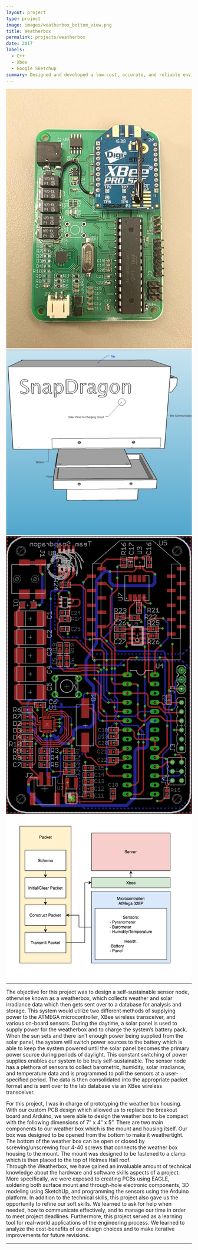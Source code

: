 ```yaml
---
layout: project
type: project
image: images/weatherbox_bottom_view.png
title: Weatherbox
permalink: projects/weatherbox
date: 2017
labels:
  - C++
  - Xbee
  - Google Sketchup
summary: Designed and developed a low-cost, accurate, and reliable environmental sensor module.
---
```

<div class="ui small rounded images">
  <img class="ui image" src="../images/scel_xbee.jpg">
  <img class="ui image" src="../images/weatherbox_width_view.png">
  <img class="ui image" src="../images/team_snapdragon_board.png">
   <img class="ui image" src="../images/software_diagram.png">
</div>

<hr>


The objective for this project was to design a self-sustainable sensor node, otherwise known as a weatherbox, which collects weather and solar irradiance data which then gets sent over to a database for analysis and storage. This system would utilize two different methods of supplying power to the ATMEGA microcontroller, XBee wireless transceiver, and various on-board sensors. During the daytime, a solar panel is used to supply power for the weatherbox and to charge the system’s battery pack. When the sun sets and there isn’t enough power being supplied from the solar panel, the system will switch power sources to the battery which is able to keep the system powered until the solar panel becomes the primary power source during periods of daylight. This constant switching of power supplies enables our system to be truly self-sustainable. The sensor node has a plethora of sensors to collect barometric, humidity, solar irradiance, and temperature data and is programmed to poll the sensors at a user-specified period. The data is then consolidated into the appropriate packet format and is sent over to the lab database via an XBee wireless transceiver.

For this project, I was in charge of prototyping the weather box housing. With our custom PCB design which allowed us to replace the breakout board and Arduino, we were able to design the weather box to be compact with the following dimensions of 7” x 4” x 5”. There are two main components to our weather box which is the mount and housing itself. Our box was designed to be opened from the bottom to make it weathertight. The bottom of the weather box can be open or closed by screwing/unscrewing four 4-40 screws that connects the weather box housing to the mount. The mount was designed to be fastened to a clamp which is then placed to the top of Holmes Hall roof.  
Through the Weatherbox, we have gained an invaluable amount of technical knowledge about the hardware and software skills aspects of a project. More specifically, we were exposed to creating PCBs using EAGLE, soldering both surface mount and through-hole electronic components, 3D modeling using SketchUp, and programming the sensors using the Arduino platform.  In addition to the technical skills, this project also gave us the opportunity to refine our soft skills.  We learned to ask for help when needed, how to communicate effectively, and to manage our time in order to meet project deadlines. Furthermore, this project served as a learning tool for real-world applications of the engineering process. We learned to analyze the cost-benefits of our design choices and to make iterative improvements for future revisions.



<hr>



